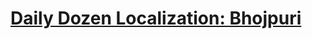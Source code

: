 # [Daily Dozen Localization: Bhojpuri][t]
[t]:https://github.com/nutritionfactsorg/daily-dozen-localization

